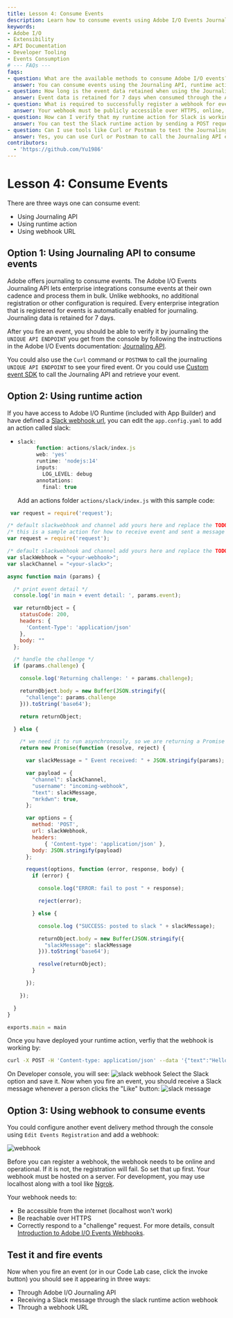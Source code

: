 ```yaml
---
title: Lesson 4: Consume Events
description: Learn how to consume events using Adobe I/O Events Journaling API, runtime actions, and webhooks with practical examples.
keywords:
- Adobe I/O
- Extensibility
- API Documentation
- Developer Tooling
- Events Consumption
# --- FAQs ---
faqs:
- question: What are the available methods to consume Adobe I/O events?
  answer: You can consume events using the Journaling API, runtime actions (such as Slack webhook), or by configuring a webhook URL.
- question: How long is the event data retained when using the Journaling API?
  answer: Event data is retained for 7 days when consumed through the Adobe I/O Events Journaling API.
- question: What is required to successfully register a webhook for event consumption?
  answer: Your webhook must be publicly accessible over HTTPS, online, respond to challenge requests correctly, and be operational before registration.
- question: How can I verify that my runtime action for Slack is working properly?
  answer: You can test the Slack runtime action by sending a POST request with a message payload to your deployed webhook URL and checking if the message appears in Slack.
- question: Can I use tools like Curl or Postman to test the Journaling API?
  answer: Yes, you can use Curl or Postman to call the Journaling API endpoint to retrieve and verify fired events.
contributors:
  - 'https://github.com/Yu1986'
---
```

# Lesson 4: Consume Events

There are three ways one can consume event:

* Using Journaling API 
* Using runtime action 
* Using webhook URL

## Option 1: Using Journaling API to consume events

Adobe offers journaling to consume events. The Adobe I/O Events Journaling API lets enterprise integrations consume events at their own cadence and process them in bulk. Unlike webhooks, no additional registration or other configuration is required. Every enterprise integration that is registered for events is automatically enabled for journaling. Journaling data is retained for 7 days. 

After you fire an event, you should be able to verify it by journaling the `UNIQUE API ENDPOINT` you get from the console by following the instructions in the Adobe I/O Events documentation: [Journaling API](https://developer.adobe.com/events/docs/guides/api/journaling_api/).

You could also use the `Curl` command or `POSTMAN` to call the journaling `UNIQUE API ENDPOINT` to see your fired event. Or you could use [Custom event SDK](https://github.com/adobe/aio-lib-events/) to call the Journaling API and retrieve your event.

## Option 2: Using runtime action

If you have access to Adobe I/O Runtime (included with App Builder) and have defined a [Slack webhook url](https://api.slack.com/incoming-webhooks), you can edit the `app.config.yaml` to add an action called slack:

* ```javascript
  slack:
        function: actions/slack/index.js
        web: 'yes'
        runtime: 'nodejs:14'
        inputs:
          LOG_LEVEL: debug
        annotations:
          final: true
  ```
  
  Add an actions folder `actions/slack/index.js` with this sample code:

```javascript
 var request = require('request');

/* default slackwebhook and channel add yours here and replace the TODO below */
/* this is a sample action for how to receive event and sent a message to slack */
var request = require('request');

/* default slackwebhook and channel add yours here and replace the TODO below */
var slackWebhook = "<your-webhook>";
var slackChannel = "<your-slack>";

async function main (params) {

  /* print event detail */
  console.log('in main + event detail: ', params.event);

  var returnObject = {
    statusCode: 200,
    headers: {
      'Content-Type': 'application/json'
    },
    body: ""
  };

  /* handle the challenge */
  if (params.challenge) {

    console.log('Returning challenge: ' + params.challenge);

    returnObject.body = new Buffer(JSON.stringify({
      "challenge": params.challenge
    })).toString('base64');

    return returnObject;

  } else {

    /* we need it to run asynchronously, so we are returning a Promise */
    return new Promise(function (resolve, reject) {

      var slackMessage = " Event received: " + JSON.stringify(params);

      var payload = {
        "channel": slackChannel,
        "username": "incoming-webhook",
        "text": slackMessage,
        "mrkdwn": true,
      };

      var options = {
        method: 'POST',
        url: slackWebhook,
        headers:
            { 'Content-type': 'application/json' },
        body: JSON.stringify(payload)
      };

      request(options, function (error, response, body) {
        if (error) {

          console.log("ERROR: fail to post " + response);

          reject(error);

        } else {

          console.log ("SUCCESS: posted to slack " + slackMessage);

          returnObject.body = new Buffer(JSON.stringify({
            "slackMessage": slackMessage
          })).toString('base64');

          resolve(returnObject);
        }

      });

    });

  }
}

exports.main = main
```

Once you have deployed your runtime action, verfiy that the webhook is working by: 

```bash
curl -X POST -H 'Content-type: application/json' --data '{"text":"Hello, World!"}' https://<your-namespace>.adobeio-static.net/api/v1/web/event-demo-0.0.1/slack
```

On Developer console, you will see: ![slack webhook](assets/slack-webhook.png)
Select the Slack option and save it. Now when you fire an event, you should receive a Slack message whenever a person clicks the "Like" button:
![slack message](assets/slack-message.png)

## Option 3: Using webhook to consume events

You could configure another event delivery method through the console using `Edit Events Registration` and add a webhook: 

![webhook](assets/webhook.png)

Before you can register a webhook, the webhook needs to be online and operational. If it is not, the registration will fail. So set that up first. Your webhook must be hosted on a server. For development, you may use localhost along with a tool like [Ngrok](https://ngrok.com/).

Your webhook needs to:

- Be accessible from the internet (localhost won't work)
- Be reachable over HTTPS
- Correctly respond to a "challenge" request. For more details, consult [Introduction to Adobe I/O Events Webhooks](https://developer.adobe.com/events/docs/guides/).

## Test it and fire events

Now when you fire an event (or in our Code Lab case, click the invoke button) you should see it appearing in three ways:

- Through Adobe I/O Journaling API 
- Receiving a Slack message through the slack runtime action webhook
- Through a webhook URL
